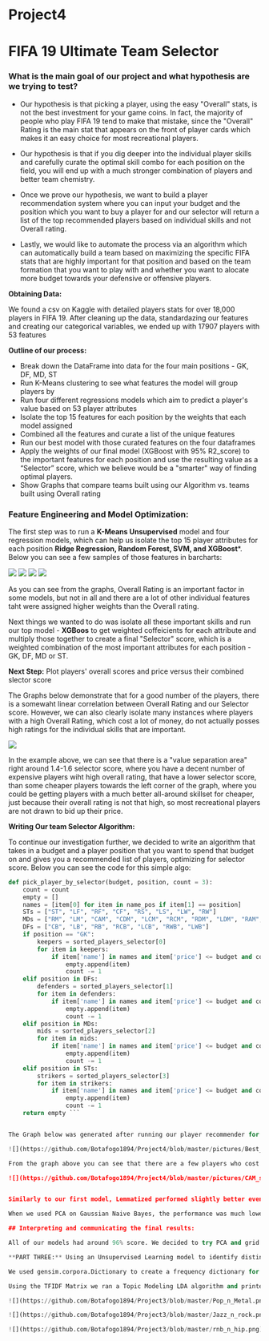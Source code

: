 # Project4 

# FIFA 19 Ultimate Team Selector

### What is the main goal of our project and what hypothesis are we trying to test?

- Our hypothesis is that picking a player, using the easy "Overall" stats, is not the best investment for your game coins.  In fact, the majority of people who play FIFA 19 tend to make that mistake, since the "Overall" Rating is the main stat that appears on the front of player cards which makes it an easy choice for most recreational players. 
- Our hypothesis is that if you dig deeper into the individual player skills and carefully curate the optimal skill combo for each position on the field, you will end up with a much stronger combination of players and better team chemistry.

- Once we prove our hypothesis, we want to build a player recommendation system where you can input your budget and the position which you want to buy a player for and our selector will return a list of the top recommended players based on individual skills and not Overall rating.

- Lastly, we would like to automate the process via an algorithm which can automatically build a team based on maximizing the specific FIFA stats that are highly important for that position and based on the team formation that you want to play with and whether you want to alocate more budget towards your defensive or offensive players. 

**Obtaining Data:** 

We found a csv on Kaggle with detailed players stats for over 18,000 players in FIFA 19. After cleaning up the data, standardazing our features and creating our categorical variables,  we ended up with 17907 players with 53 features

**Outline of our process:** 

- Break down the DataFrame into data for the four main positions - GK, DF, MD, ST
- Run K-Means clustering to see what features the model will group players by
- Run four different regressions models which aim to predict a player's value based on 53 player attributes
- Isolate the top 15 features for each position by the weights that each model assigned
- Combined all the features and curate a list of the unique features
- Run our best model with those curated features on the four dataframes
- Apply the weights of our final model (XGBoost with 95% R2_score) to the important features for each position and use the resulting value as a “Selector” score, which we believe would be a "smarter" way of finding optimal players. 
- Show Graphs that compare teams built using our Algorithm vs. teams built using Overall rating

### Feature Engineering and Model Optimization:

The first step was to run a **K-Means Unsupervised** model and four regression models, which can help us isolate the top 15 player attributes for each position **Ridge Regression, Random Forest, SVM, and XGBoost***. Below you can see a few samples of those features in barcharts:

![](https://github.com/Botafogo1894/Project4/blob/master/pictures/RF_GK2.png)
![](https://github.com/Botafogo1894/Project4/blob/master/pictures/XGB_DF2.png)
![](https://github.com/Botafogo1894/Project4/blob/master/pictures/Ridge_MD2.png)
![](https://github.com/Botafogo1894/Project4/blob/master/pictures/SVM_ST2.png)

As you can see from the graphs, Overall Rating is an important factor in some models, but not in all and there are a lot of other individual features taht were assigned higher weights than the Overall rating. 

Next things we wanted to do was isolate all these important skills and run our top model - **XGBoos** to get weighted coffeicients for each attribute and multiply those together to create a final "Selector" score, which is a weighted combination of the most important attributes for each position - GK, DF, MD or ST. 

**Next Step:** Plot players' overall scores and price versus their combined slector score

The Graphs below demonstrate that for a good number of the players, there is a somewaht linear correlation between Overall Rating and our Selector score. However, we can also clearly isolate many instances where players with a high Overall Rating, which cost a lot of money, do not actually posses high ratings for the individual skills that are important.

![](https://github.com/Botafogo1894/Project4/blob/master/pictures/COmp_Df2.png)

In the example above, we can see that there is a "value separation area" right around 1.4-1.6 selector score, where you have a decent number of expensive players wiht high overall rating, that have a lower selector score, than some cheaper players towards the left corner of the graph, where you could be getting players with a much better all-around skillset for cheaper, just because their overall rating is not that high, so most recreational players are not drawn to bid up their price.

**Writing Our team Selector Algorithm:** 

To continue our investigation further, we decided to write an algorithm that takes in a budget and a player position that you want to spend that budget on and gives you a recommended list of players, optimizing for selector score. Below you can see the code for this simple algo:

```python
def pick_player_by_selector(budget, position, count = 3):
    count = count
    empty = []
    names = [item[0] for item in name_pos if item[1] == position]
    STs = ["ST", "LF", "RF", "CF", "RS", "LS", "LW", "RW"]
    MDs = ["RM", "LM", "CAM", "CDM", "LCM", "RCM", "RDM", "LDM", "RAM", "LAM"]
    DFs = ["CB", "LB", "RB", "RCB", "LCB", "RWB", "LWB"]
    if position == "GK":
        keepers = sorted_players_selector[0]
        for item in keepers:
            if item['name'] in names and item['price'] <= budget and count > 0:
                empty.append(item)
                count -= 1
    elif position in DFs:
        defenders = sorted_players_selector[1]
        for item in defenders:
            if item['name'] in names and item['price'] <= budget and count > 0:
                empty.append(item)
                count -= 1
    elif position in MDs:
        mids = sorted_players_selector[2]
        for item in mids:
            if item['name'] in names and item['price'] <= budget and count > 0:
                empty.append(item)
                count -= 1
    elif position in STs:
        strikers = sorted_players_selector[3]
        for item in strikers:
            if item['name'] in names and item['price'] <= budget and count > 0:
                empty.append(item)
                count -= 1             
    return empty ```


The Graph below was generated after running our player recommender for the Central Midfielder position - CM. This helps us identify some of those players with high Overall rating, but low Selector score and vice versa:

![](https://github.com/Botafogo1894/Project4/blob/master/pictures/Best_Pick_CM2.png)

From the graph above you can see that there are a few players who cost over 20M, who have a low selector score. Here is the example in reverse below, where we're plotting the players that our algorithm recommends, rating them by Selector Score. You can see that not all of them have a high Overall Rating, but we know from our prior invesstigation on individual Model weights and insights that the players with the higher selector scores posses all the strong individual qualities to make a good defender.

![](https://github.com/Botafogo1894/Project4/blob/master/pictures/CAM_selector.png)


Similarly to our first model, Lemmatized performed slightly better even though the results were much closer this time when there were two choices.

When we used PCA on Gaussian Naive Bayes, the performance was much lower with Multinomial Naive Bayes. So, we decided to not use PCA for further optimization because it didn't yield significant accuracy boost.

## Interpreting and communicating the final results:

All of our models had around 96% score. We decided to try PCA and grid search but the results indicated there was not much room for optimization, so when it comes to binary classification it appeared that we could go with either of the Top 3 performing models and not sacrifice much accuracy.

**PART THREE:** Using an Unsupervised Learning model to identify distinctive topics and keywords for each genre

We used gensim.corpora.Dictionary to create a frequency dictionary for the lemmed, tokenized word set. We grabbed keywords from each genre and generated a Topic Model score.

Using the TFIDF Matrix we ran a Topic Modeling LDA algorithm and printed the word clouds for the top Keywords in each genre that the unsupervised algorithm identified below:

![](https://github.com/Botafogo1894/Project3/blob/master/Pop_n_Metal.png)

![](https://github.com/Botafogo1894/Project3/blob/master/Jazz_n_rock.png)

![](https://github.com/Botafogo1894/Project3/blob/master/rnb_n_hip.png)
